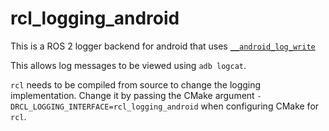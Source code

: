 # rcl_logging_android
This is a ROS 2 logger backend for android that uses [`__android_log_write`](https://developer.android.com/ndk/reference/group/logging#group___logging_1ga32a7173b092ec978b50490bd12ee523b)

This allows log messages to be viewed using `adb logcat`.

`rcl` needs to be compiled from source to change the logging implementation.
Change it by passing the CMake argument `-DRCL_LOGGING_INTERFACE=rcl_logging_android` when configuring CMake for `rcl`.
